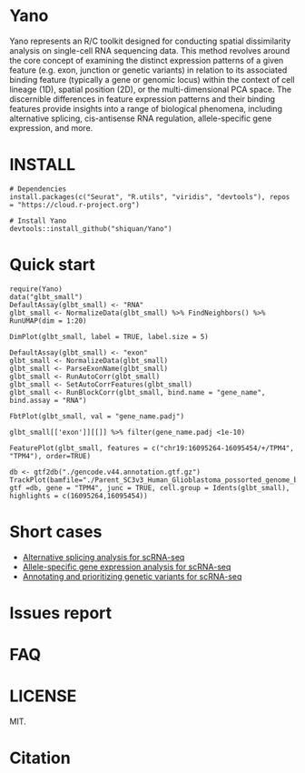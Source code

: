 # Yano
Yano represents an R/C toolkit designed for conducting spatial dissimilarity analysis on single-cell RNA sequencing data. This method revolves around the core concept of examining the distinct expression patterns of a given feature (e.g. exon, junction or genetic variants) in relation to its associated binding feature (typically a gene or genomic locus) within the context of cell lineage (1D), spatial position (2D), or the multi-dimensional PCA space. The discernible differences in feature expression patterns and their binding features provide insights into a range of biological phenomena, including alternative splicing, cis-antisense RNA regulation, allele-specific gene expression, and more.

# INSTALL

```
# Dependencies
install.packages(c("Seurat", "R.utils", "viridis", "devtools"), repos = "https://cloud.r-project.org")
```

```
# Install Yano 
devtools::install_github("shiquan/Yano")
```

# Quick start
```{r}
require(Yano)
data("glbt_small")
DefaultAssay(glbt_small) <- "RNA"
glbt_small <- NormalizeData(glbt_small) %>% FindNeighbors() %>% RunUMAP(dim = 1:20)

DimPlot(glbt_small, label = TRUE, label.size = 5)

DefaultAssay(glbt_small) <- "exon"
glbt_small <- NormalizeData(glbt_small)
glbt_small <- ParseExonName(glbt_small)
glbt_small <- RunAutoCorr(glbt_small)
glbt_small <- SetAutoCorrFeatures(glbt_small)
glbt_small <- RunBlockCorr(glbt_small, bind.name = "gene_name", bind.assay = "RNA")

FbtPlot(glbt_small, val = "gene_name.padj")

glbt_small[['exon']][[]] %>% filter(gene_name.padj <1e-10)

FeaturePlot(glbt_small, features = c("chr19:16095264-16095454/+/TPM4", "TPM4"), order=TRUE)

db <- gtf2db("./gencode.v44.annotation.gtf.gz")
TrackPlot(bamfile="./Parent_SC3v3_Human_Glioblastoma_possorted_genome_bam.bam", gtf =db, gene = "TPM4", junc = TRUE, cell.group = Idents(glbt_small), highlights = c(16095264,16095454))
```
# Short cases

- [Alternative splicing analysis for scRNA-seq](https://shiquan.github.io/Yano_AS.html)
- [Allele-specific gene expression analysis for scRNA-seq](https://shiquan.github.io/Yano_ASE.html)
- [Annotating and prioritizing genetic variants for scRNA-seq](https://shiquan.github.io/Yano_anno.html)

# Issues report

# FAQ

# LICENSE
MIT.

# Citation
 


